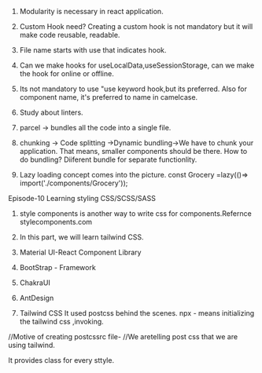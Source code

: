 1. Modularity is necessary in react application.

2. Custom Hook need?
Creating a custom hook is not mandatory but it will make code reusable, readable.

3. File name starts with use that indicates hook.
4. Can we make hooks for useLocalData,useSessionStorage, can we make the hook for online or offline.
5. Its not  mandatory to use "use keyword hook,but its preferred.
Also for component name, it's preferred to name in camelcase.
6. Study about linters.
7. parcel -> bundles all the code into a single file.
8. chunking -> Code splitting ->Dynamic bundling->We have to chunk your application.
That means, smaller components should be there.
How to do bundling?
Diiferent bundle for separate functionlity.

9. Lazy loading concept comes into the picture.
const Grocery =lazy(()=>
    import('./components/Grocery'));

Episode-10
Learning styling
CSS/SCSS/SASS
1. style components is another way to write css for components.Refernce stylecomponents.com
2. In this part, we will learn tailwind CSS.
3. Material UI-React Component Library
4. BootStrap - Framework
5. ChakraUI
6. AntDesign

7. Tailwind CSS
It used postcss behind the scenes.
npx - means initializing the tailwind css ,invoking.

//Motive of creating postcssrc file-
//We aretelling post css that we are using tailwind.

It provides class for every sttyle.
